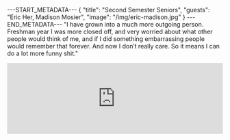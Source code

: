 ---START_METADATA---
{
  "title": "Second Semester Seniors",
  "guests": "Eric Her, Madison Mosier",
  "image": "/img/eric-madison.jpg"
}
---END_METADATA---
"I have grown into a much more outgoing person. Freshman year I was more closed off, and very worried about what other people would think of me, and if I did something embarrassing people would remember that forever. And now I don’t really care. So it means I can do a lot more funny shit."

<iframe width="100%" height="166" scrolling="no" frameborder="no" allow="autoplay" src="https://w.soundcloud.com/player/?url=https%3A//api.soundcloud.com/tracks/395201214&amp;color=%23e44434&amp;auto_play=false&amp;hide_related=false&amp;show_comments=true&amp;show_user=true&amp;show_reposts=false&amp;show_teaser=true"></iframe>
<br />
